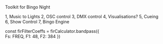 

Toolkit for Bingo Night

1, Music to Lights
2, OSC control
3, DMX control
4, Visualisations?
5, Cueing
6, Show Control
7, Bingo Engine



const firFilterCoeffs = firCalculator.bandpass({  
  Fs: FREQ,
  F1: 48,
  F2: 384
})
